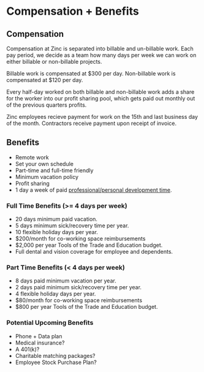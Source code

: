 # Compensation + Benefits

## Compensation

Compensation at Zinc is separated into billable and un-billable work. Each pay
period, we decide as a team how many days per week we can work on either
billable or non-billable projects.

Billable work is compensated at $300 per day.
Non-billable work is compensated at $120 per day.

Every half-day worked on both billable and non-billable work adds a share for
the worker into our profit sharing pool, which gets paid out monthly out of the
previous quarters profits.

Zinc employees recieve payment for work on the 15th and last business day of the month.
Contractors receive payment upon receipt of invoice.

## Benefits
 * Remote work
 * Set your own schedule
 * Part-time and full-time friendly
 * Minimum vacation policy
 * Profit sharing
 * 1 day a week of paid [professional/personal development time](/undirected-time-explained).


### Full Time Benefits (>= 4 days per week)
 * 20 days minimum paid vacation.
 * 5 days minimum sick/recovery time per year.
 * 10 flexible holiday days per year.
 * $200/month for co-working space reimbursements
 * $2,000 per year Tools of the Trade and Education budget.
 * Full dental and vision coverage for employee and dependents.


### Part Time Benefits (< 4 days per week)
 * 8 days paid minimum vacation per year.
 * 2 days paid minimum sick/recovery time per year.
 * 4 flexible holiday days per year.
 * $80/month for co-working space reimbursements
 * $800 per year Tools of the Trade and Education budget.

### Potential Upcoming Benefits
 * Phone + Data plan
 * Medical insurance?
 * A 401(k)?
 * Charitable matching packages?
 * Employee Stock Purchase Plan?
